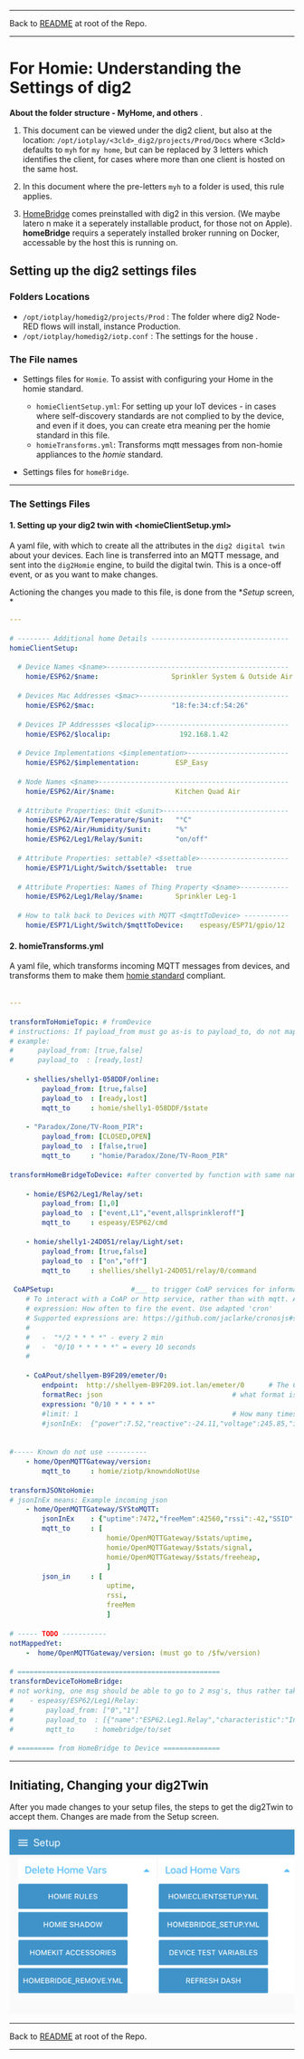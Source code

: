 * * *
Back to [README](../README.md) at root of the Repo. 
* * *
 
# For Homie: Understanding the Settings of dig2  

**About the folder structure - MyHome, and others** .   

1. This document can be viewed under the dig2 client, but also at the location: `/opt/iotplay/<3cld>_dig2/projects/Prod/Docs` where <3cld> defaults to `myh` for `my home`, but can be replaced by 3 letters which identifies the client, for cases where more than one client is hosted on the same host.    

1. In this document where the pre-letters `myh` to a folder is used, this rule applies.

1. [HomeBridge](https://homebridge.io) comes preinstalled with dig2 in this version. (We maybe latero n make it a seperately installable product, for those not on Apple). **homeBridge** requirs a seperately installed broker running on Docker, accessable by the host this is running on.

## Setting up the dig2 settings files


### Folders Locations
- `/opt/iotplay/homedig2/projects/Prod` : The folder where dig2 Node-RED flows will install, instance Production.
- `/opt/iotplay/homedig2/iotp.conf`     : The settings for the house <myh>. 

### The File names  

- Settings files for `Homie`. To assist with configuring your Home in the homie standard.
    - `homieClientSetup.yml`: For setting up your IoT devices - in cases where self-discovery standards are not complied to by the device, and even if it does, you can create etra meaning per the homie standard in this file.
    - `homieTransforms.yml`: Transforms mqtt messages from non-homie appliances to the *homie* standard.

- Settings files for `homeBridge`. 

* * * 

### The Settings Files 

#### 1. Setting up your dig2 twin with <homieClientSetup.yml>

A yaml file, with which to create all the attributes in the `dig2 digital twin` about your devices. Each line is transferred into an MQTT message, and sent into the `dig2Homie` engine, to build the digital twin. This is a once-off event, or as you want to make changes.

Actioning the changes you made to this file, is done from the **Setup* screen, * 

``` yaml
---

# -------- Additional home Details ----------------------------------   
homieClientSetup:

  # Device Names <$name>---------------------------------------------    
    homie/ESP62/$name:                  Sprinkler System & Outside Air

  # Devices Mac Addresses <$mac>-------------------------------------
    homie/ESP62/$mac:                   "18:fe:34:cf:54:26"

  # Devices IP Addressses <$localip>---------------------------------
    homie/ESP62/$localip:                 192.168.1.42

  # Device Implementations <$implementation>-------------------------
    homie/ESP62/$implementation:         ESP_Easy

  # Node Names <$name>-----------------------------------------------
    homie/ESP62/Air/$name:               Kitchen Quad Air

  # Attribute Properties: Unit <$unit>------------------------------- 
    homie/ESP62/Air/Temperature/$unit:   "°C"
    homie/ESP62/Air/Humidity/$unit:      "%"
    homie/ESP62/Leg1/Relay/$unit:        "on/off"

  # Attribute Properties: settable? <$settable>----------------------
    homie/ESP71/Light/Switch/$settable:  true

  # Attribute Properties: Names of Thing Property <$name>------------
    homie/ESP62/Leg1/Relay/$name:        Sprinkler Leg-1

  # How to talk back to Devices with MQTT <$mqttToDevice> -----------
    homie/ESP71/Light/Switch/$mqttToDevice:    espeasy/ESP71/gpio/12

```


#### 2. homieTransforms.yml 

A yaml file, which transforms incoming MQTT messages from devices, and transforms them to make them [homie standard](https://homieiot.github.io) compliant.

``` yaml

---

transformToHomieTopic: # fromDevice
# instructions: If payload_from must go as-is to payload_to, do not map, else map in equal length array.
# example:
#      payload_from: [true,false]
#      payload_to  : [ready,lost]

    - shellies/shelly1-058DDF/online:
        payload_from: [true,false]
        payload_to  : [ready,lost]
        mqtt_to     : homie/shelly1-058DDF/$state

    - "Paradox/Zone/TV-Room_PIR":
        payload_from: [CLOSED,OPEN]
        payload_to  : [false,true]
        mqtt_to     : "homie/Paradox/Zone/TV-Room_PIR"

transformHomeBridgeToDevice: #after converted by function with same name...

    - homie/ESP62/Leg1/Relay/set: 
        payload_from: [1,0]
        payload_to  : ["event,L1","event,allsprinkleroff"]
        mqtt_to     : espeasy/ESP62/cmd

    - homie/shelly1-24D051/relay/Light/set: 
        payload_from: [true,false]
        payload_to  : ["on","off"]
        mqtt_to     : shellies/shelly1-24D051/relay/0/command
 
 CoAPSetup:                   #___ to trigger CoAP services for information, like shelly_EM
    # To interact with a CoAP or http service, rather than with mqtt. All received infos to be converted to homie format.
    # expression: How often to fire the event. Use adapted 'cron'
    # Supported expressions are: https://github.com/jaclarke/cronosjs#supported-expression-syntax 
    #
    #   -  "*/2 * * * *" - every 2 min
    #   -  "0/10 * * * * *" = every 10 seconds
    #

    - CoAPout/shellyem-B9F209/emeter/0:
        endpoint:  http://shellyem-B9F209.iot.lan/emeter/0      # The CoaP endpoint
        formatRec: json                                # what format is endpoint supplying info
        expression: "0/10 * * * * *"                             
        #limit: 1                                      # How many times to fire the event.
        #jsonInEx:  {"power":7.52,"reactive":-24.11,"voltage":245.85,"is_valid":true,"total":549042.9,"total_returned":8920.5} #example info in.


#----- Known do not use ----------
    - home/OpenMQTTGateway/version:
        mqtt_to     : homie/ziotp/knowndoNotUse

transformJSONtoHomie:
# jsonInEx means: Example incoming json
    - home/OpenMQTTGateway/SYStoMQTT:
        jsonInEx    : {"uptime":7472,"freeMem":42560,"rssi":-42,"SSID":"TheStorm","modules":"SRFB"}
        mqtt_to     : [
                        homie/OpenMQTTGateway/$stats/uptime,
                        homie/OpenMQTTGateway/$stats/signal,
                        homie/OpenMQTTGateway/$stats/freeheap,
                        ]
        json_in     : [
                        uptime,
                        rssi,
                        freeMem
                        ]

# ----- TODO -----------
notMappedYet:
    -  home/OpenMQTTGateway/version: (must go to /$fw/version)

# ==================================================
transformDeviceToHomeBridge:
# not working, one msg should be able to go to 2 msg's, thus rather take msg's to ESP rules.
#    - espeasy/ESP62/Leg1/Relay:
#        payload_from: ["0","1"]
#        payload_to  : [{"name":"ESP62.Leg1.Relay","characteristic":"InUse","value":0},{"name":"ESP62.Leg1.Relay","characteristic":"InUse","value":1}]
#        mqtt_to     : homebridge/to/set

# ========= from HomeBridge to Device ==============

```

* * * 

## Initiating, Changing your dig2Twin

After you made changes to your setup files, the steps to get the dig2Twin to accept them. Changes are made from the Setup screen.   


![Setup Screen](https://github.com/IoTPlay/homedig2/blob/master/docs/images/dig2_setup.png)   


* * *
Back to [README](../README.md) at root of the Repo. 
* * *
 
